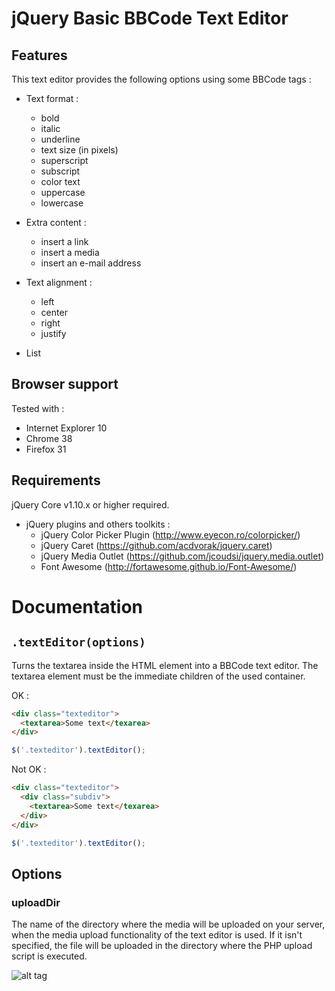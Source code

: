 # jQuery Basic BBCode Text Editor

Features
--------
This text editor provides the following options using some BBCode tags :

- Text format :
  - bold
  - italic
  - underline
  - text size (in pixels)
  - superscript
  - subscript
  - color text
  - uppercase
  - lowercase

- Extra content :
  - insert a link
  - insert a media
  - insert an e-mail address

- Text alignment :
  - left
  - center
  - right
  - justify

- List

Browser support
---------------
Tested with :

- Internet Explorer 10
-	Chrome 38
- Firefox 31

Requirements
------------
jQuery Core v1.10.x or higher required.

- jQuery plugins and others toolkits :
  - jQuery Color Picker Plugin (http://www.eyecon.ro/colorpicker/)
  - jQuery Caret (https://github.com/acdvorak/jquery.caret)
  - jQuery Media Outlet (https://github.com/jcoudsi/jquery.media.outlet)
  - Font Awesome (http://fortawesome.github.io/Font-Awesome/) 

Documentation
=============
`.textEditor(options)`
--------------------
Turns the textarea inside the HTML element into a BBCode text editor.
The textarea element must be the immediate children of the used container.

OK :

```html
<div class="texteditor">
  <textarea>Some text</texarea>
</div>
```

```javascript
$('.texteditor').textEditor();
```

Not OK :

```html
<div class="texteditor">
  <div class="subdiv">
    <textarea>Some text</texarea>
  </div>
</div>
```

```javascript
$('.texteditor').textEditor();
```

Options
-------

### uploadDir
The name of the directory where the media will be uploaded on your server, when the media upload functionality of the text editor is used. If it isn't specified, the file will be uploaded in the directory where the PHP upload script is executed.

![alt tag](http://www.bonjourdefrance.com/blog/etudier-en-france/wp-content/uploads/2012/04/test-201.gif)
